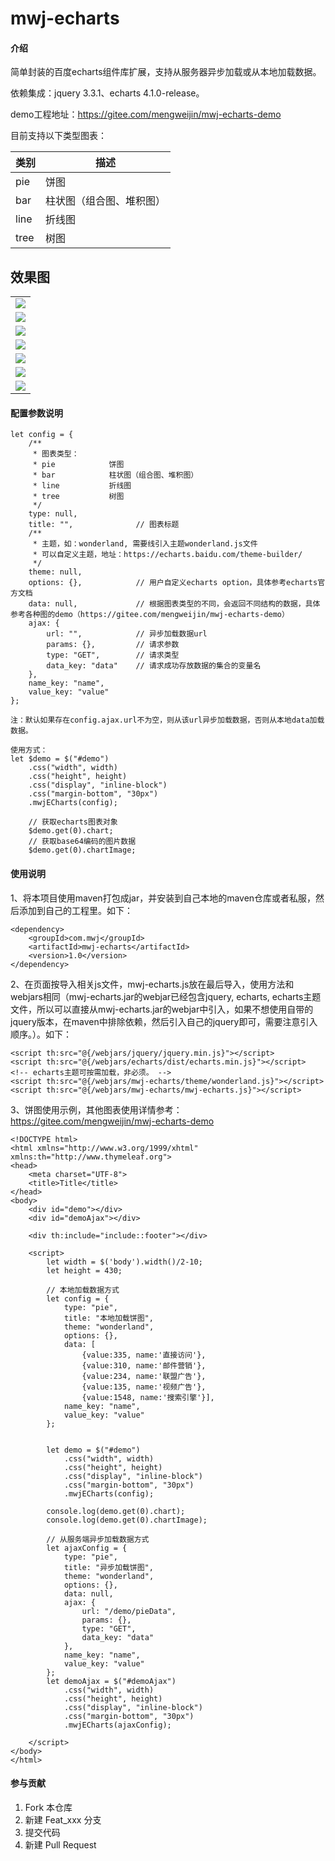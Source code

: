# mwj-echarts

#### 介绍
简单封装的百度echarts组件库扩展，支持从服务器异步加载或从本地加载数据。

依赖集成：jquery 3.3.1、echarts 4.1.0-release。

demo工程地址：https://gitee.com/mengweijin/mwj-echarts-demo

目前支持以下类型图表：

类别|描述
------|------
pie             |   饼图
bar             |   柱状图（组合图、堆积图）
line            |   折线图
tree            |   树图

## 效果图
<table>
    <tr>
        <td><img src="https://images.gitee.com/uploads/images/2019/0312/102949_8c48d8a0_1644072.png"/></td>   
    </tr>
    <tr>
        <td><img src="https://images.gitee.com/uploads/images/2019/0312/103048_df3661e2_1644072.png"/></td>   
    </tr>
    <tr>
        <td><img src="https://images.gitee.com/uploads/images/2019/0312/103121_8782b7ec_1644072.png"/></td>   
    </tr>
    <tr>
        <td><img src="https://images.gitee.com/uploads/images/2019/0312/103213_1bece630_1644072.png"/></td>   
    </tr>
    <tr>
        <td><img src="https://images.gitee.com/uploads/images/2019/0312/103251_eec42de1_1644072.png"/></td>   
    </tr>
    <tr>
        <td><img src="https://images.gitee.com/uploads/images/2019/0312/103313_4c039ec3_1644072.png"/></td>   
    </tr>
    <tr>
        <td><img src="https://images.gitee.com/uploads/images/2019/0312/103339_c702917e_1644072.png"/></td>   
    </tr>
</table>

#### 配置参数说明
```
let config = {
    /**
     * 图表类型：
     * pie            饼图
     * bar            柱状图（组合图、堆积图）
     * line           折线图
     * tree           树图
     */
    type: null,
    title: "",              // 图表标题
    /**
     * 主题，如：wonderland, 需要线引入主题wonderland.js文件
     * 可以自定义主题，地址：https://echarts.baidu.com/theme-builder/
     */
    theme: null,
    options: {},            // 用户自定义echarts option，具体参考echarts官方文档
    data: null,             // 根据图表类型的不同，会返回不同结构的数据，具体参考各种图的demo（https://gitee.com/mengweijin/mwj-echarts-demo）
    ajax: {
        url: "",            // 异步加载数据url
        params: {},         // 请求参数
        type: "GET",        // 请求类型
        data_key: "data"    // 请求成功存放数据的集合的变量名
    },
    name_key: "name",
    value_key: "value"
};

注：默认如果存在config.ajax.url不为空，则从该url异步加载数据，否则从本地data加载数据。

使用方式：
let $demo = $("#demo")
    .css("width", width)
    .css("height", height)
    .css("display", "inline-block")
    .css("margin-bottom", "30px")
    .mwjECharts(config);

    // 获取echarts图表对象
    $demo.get(0).chart;
    // 获取base64编码的图片数据
    $demo.get(0).chartImage;
```

#### 使用说明
1、将本项目使用maven打包成jar，并安装到自己本地的maven仓库或者私服，然后添加到自己的工程里。如下：
```
<dependency>
    <groupId>com.mwj</groupId>
    <artifactId>mwj-echarts</artifactId>
    <version>1.0</version>
</dependency>
```

2、在页面按导入相关js文件，mwj-echarts.js放在最后导入，使用方法和webjars相同（mwj-echarts.jar的webjar已经包含jquery, echarts, echarts主题文件，所以可以直接从mwj-echarts.jar的webjar中引入，如果不想使用自带的jquery版本，在maven中排除依赖，然后引入自己的jquery即可，需要注意引入顺序。）。如下：
```
<script th:src="@{/webjars/jquery/jquery.min.js}"></script>
<script th:src="@{/webjars/echarts/dist/echarts.min.js}"></script>
<!-- echarts主题可按需加载，非必须。 -->
<script th:src="@{/webjars/mwj-echarts/theme/wonderland.js}"></script>
<script th:src="@{/webjars/mwj-echarts/mwj-echarts.js}"></script>
```

3、饼图使用示例，其他图表使用详情参考：https://gitee.com/mengweijin/mwj-echarts-demo
```
<!DOCTYPE html>
<html xmlns="http://www.w3.org/1999/xhtml" xmlns:th="http://www.thymeleaf.org">
<head>
    <meta charset="UTF-8">
    <title>Title</title>
</head>
<body>
    <div id="demo"></div>
    <div id="demoAjax"></div>

    <div th:include="include::footer"></div>

    <script>
        let width = $('body').width()/2-10;
        let height = 430;

        // 本地加载数据方式
        let config = {
            type: "pie",
            title: "本地加载饼图",
            theme: "wonderland",
            options: {},
            data: [
                {value:335, name:'直接访问'},
                {value:310, name:'邮件营销'},
                {value:234, name:'联盟广告'},
                {value:135, name:'视频广告'},
                {value:1548, name:'搜索引擎'}],
            name_key: "name",
            value_key: "value"
        };


        let demo = $("#demo")
            .css("width", width)
            .css("height", height)
            .css("display", "inline-block")
            .css("margin-bottom", "30px")
            .mwjECharts(config);

        console.log(demo.get(0).chart);
        console.log(demo.get(0).chartImage);

        // 从服务端异步加载数据方式
        let ajaxConfig = {
            type: "pie",
            title: "异步加载饼图",
            theme: "wonderland",
            options: {},
            data: null,
            ajax: {
                url: "/demo/pieData",
                params: {},
                type: "GET",
                data_key: "data"
            },
            name_key: "name",
            value_key: "value"
        };
        let demoAjax = $("#demoAjax")
            .css("width", width)
            .css("height", height)
            .css("display", "inline-block")
            .css("margin-bottom", "30px")
            .mwjECharts(ajaxConfig);

    </script>
</body>
</html>
```


#### 参与贡献

1. Fork 本仓库
2. 新建 Feat_xxx 分支
3. 提交代码
4. 新建 Pull Request
